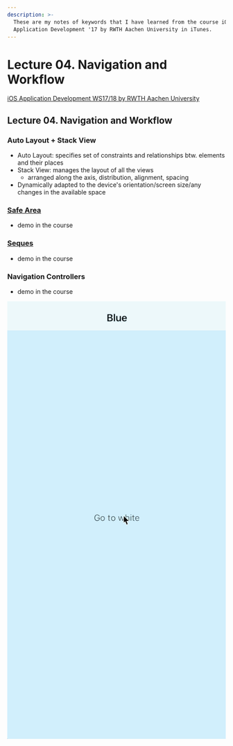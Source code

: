```yaml
---
description: >-
  These are my notes of keywords that I have learned from the course iOS
  Application Development '17 by RWTH Aachen University in iTunes.
---
```


# Lecture 04. Navigation and Workflow

 [iOS Application Development WS17/18 by RWTH Aachen University](https://itunes.apple.com/jm/course/ios-application-development-ws17-18/id1288558355)​

## Lecture 04. Navigation and Workflow <a id="lecture-3-1-swift"></a>

### Auto Layout + Stack View <a id="strings"></a>

* Auto Layout: specifies set of constraints and relationships btw. elements and their places
* Stack View: manages the layout of all the views
  * arranged along the axis, distribution, alignment, spacing
* Dynamically adapted to the device's orientation/screen size/any changes in the available space

### [Safe Area](https://developer.apple.com/documentation/uikit/uiview/positioning_content_relative_to_the_safe_area)

* demo in the course

### [Seques](https://developer.apple.com/library/archive/featuredarticles/ViewControllerPGforiPhoneOS/UsingSegues.html)

* demo in the course

### Navigation Controllers

* demo in the course

![Navigation controllers demo](../../.gitbook/assets/demo.gif)

